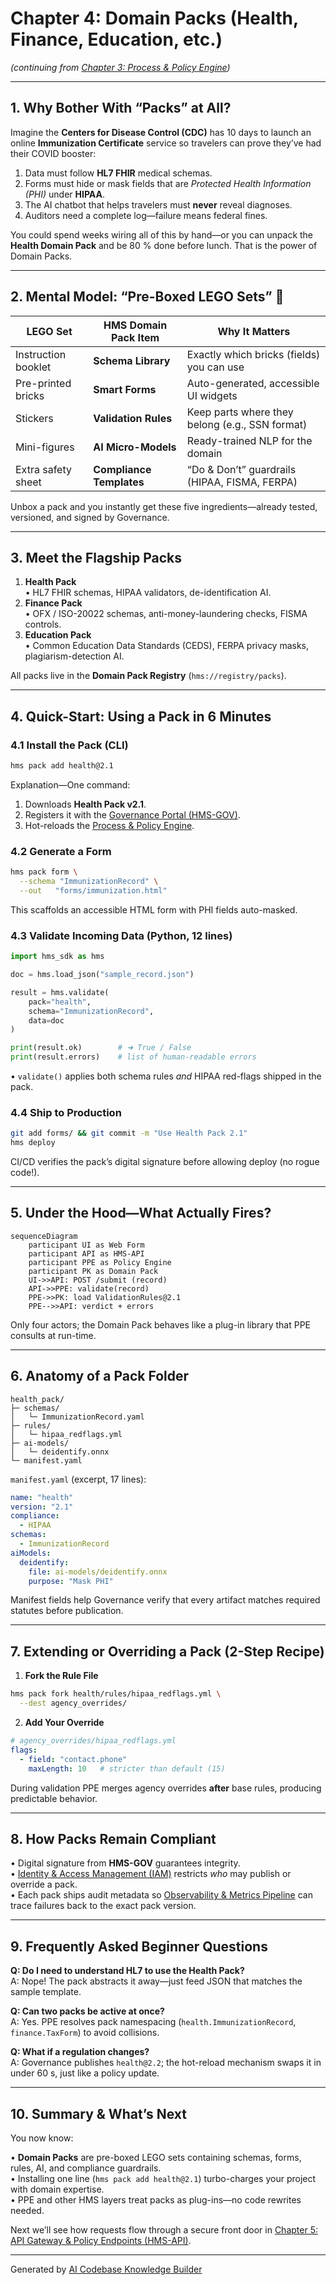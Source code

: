 # Chapter 4: Domain Packs (Health, Finance, Education, etc.)

*(continuing from [Chapter 3: Process & Policy Engine](03_process___policy_engine_.md))*  

---

## 1. Why Bother With “Packs” at All?

Imagine the **Centers for Disease Control (CDC)** has 10 days to launch an online **Immunization Certificate** service so travelers can prove they’ve had their COVID booster:

1. Data must follow **HL7 FHIR** medical schemas.  
2. Forms must hide or mask fields that are *Protected Health Information (PHI)* under **HIPAA**.  
3. The AI chatbot that helps travelers must **never** reveal diagnoses.  
4. Auditors need a complete log—failure means federal fines.

You could spend weeks wiring all of this by hand—or you can unpack the **Health Domain Pack** and be 80 % done before lunch. That is the power of Domain Packs.

---

## 2. Mental Model: “Pre-Boxed LEGO Sets” 🧰

| LEGO Set | HMS Domain Pack Item | Why It Matters |
|----------|---------------------|----------------|
| Instruction booklet | **Schema Library** | Exactly which bricks (fields) you can use |
| Pre-printed bricks | **Smart Forms** | Auto-generated, accessible UI widgets |
| Stickers | **Validation Rules** | Keep parts where they belong (e.g., SSN format) |
| Mini-figures | **AI Micro-Models** | Ready-trained NLP for the domain |
| Extra safety sheet | **Compliance Templates** | “Do & Don’t” guardrails (HIPAA, FISMA, FERPA) |

Unbox a pack and you instantly get these five ingredients—already tested, versioned, and signed by Governance.

---

## 3. Meet the Flagship Packs

1. **Health Pack**  
   • HL7 FHIR schemas, HIPAA validators, de-identification AI.  
2. **Finance Pack**  
   • OFX / ISO-20022 schemas, anti-money-laundering checks, FISMA controls.  
3. **Education Pack**  
   • Common Education Data Standards (CEDS), FERPA privacy masks, plagiarism-detection AI.  

All packs live in the **Domain Pack Registry** (`hms://registry/packs`).

---

## 4. Quick-Start: Using a Pack in 6 Minutes

### 4.1 Install the Pack (CLI)

```bash
hms pack add health@2.1
```

Explanation—One command:  
1. Downloads **Health Pack v2.1**.  
2. Registers it with the [Governance Portal (HMS-GOV)](02_governance_portal__hms_gov__.md).  
3. Hot-reloads the [Process & Policy Engine](03_process___policy_engine_.md).

### 4.2 Generate a Form

```bash
hms pack form \
  --schema "ImmunizationRecord" \
  --out   "forms/immunization.html"
```

This scaffolds an accessible HTML form with PHI fields auto-masked.

### 4.3 Validate Incoming Data (Python, 12 lines)

```python
import hms_sdk as hms

doc = hms.load_json("sample_record.json")

result = hms.validate(
    pack="health",
    schema="ImmunizationRecord",
    data=doc
)

print(result.ok)        # ➜ True / False
print(result.errors)    # list of human-readable errors
```

• `validate()` applies both schema rules *and* HIPAA red-flags shipped in the pack.

### 4.4 Ship to Production

```bash
git add forms/ && git commit -m "Use Health Pack 2.1"
hms deploy
```

CI/CD verifies the pack’s digital signature before allowing deploy (no rogue code!).

---

## 5. Under the Hood—What Actually Fires?

```mermaid
sequenceDiagram
    participant UI as Web Form
    participant API as HMS-API
    participant PPE as Policy Engine
    participant PK as Domain Pack
    UI->>API: POST /submit (record)
    API->>PPE: validate(record)
    PPE->>PK: load ValidationRules@2.1
    PPE-->>API: verdict + errors
```

Only four actors; the Domain Pack behaves like a plug-in library that PPE consults at run-time.

---

## 6. Anatomy of a Pack Folder

```
health_pack/
├─ schemas/
│   └─ ImmunizationRecord.yaml
├─ rules/
│   └─ hipaa_redflags.yml
├─ ai-models/
│   └─ deidentify.onnx
└─ manifest.yaml
```

`manifest.yaml` (excerpt, 17 lines):

```yaml
name: "health"
version: "2.1"
compliance:
  - HIPAA
schemas:
  - ImmunizationRecord
aiModels:
  deidentify:
    file: ai-models/deidentify.onnx
    purpose: "Mask PHI"
```

Manifest fields help Governance verify that every artifact matches required statutes before publication.

---

## 7. Extending or Overriding a Pack (2-Step Recipe)

1. **Fork the Rule File**

```bash
hms pack fork health/rules/hipaa_redflags.yml \
  --dest agency_overrides/
```

2. **Add Your Override**

```yaml
# agency_overrides/hipaa_redflags.yml
flags:
  - field: "contact.phone"
    maxLength: 10   # stricter than default (15)
```

During validation PPE merges agency overrides **after** base rules, producing predictable behavior.

---

## 8. How Packs Remain Compliant

• Digital signature from **HMS-GOV** guarantees integrity.  
• [Identity & Access Management (IAM)](06_identity___access_management__iam__.md) restricts *who* may publish or override a pack.  
• Each pack ships audit metadata so [Observability & Metrics Pipeline](14_observability___metrics_pipeline_.md) can trace failures back to the exact pack version.

---

## 9. Frequently Asked Beginner Questions

**Q: Do I need to understand HL7 to use the Health Pack?**  
A: Nope! The pack abstracts it away—just feed JSON that matches the sample template.

**Q: Can two packs be active at once?**  
A: Yes. PPE resolves pack namespacing (`health.ImmunizationRecord`, `finance.TaxForm`) to avoid collisions.

**Q: What if a regulation changes?**  
A: Governance publishes `health@2.2`; the hot-reload mechanism swaps it in under 60 s, just like a policy update.

---

## 10. Summary & What’s Next

You now know:

• **Domain Packs** are pre-boxed LEGO sets containing schemas, forms, rules, AI, and compliance guardrails.  
• Installing one line (`hms pack add health@2.1`) turbo-charges your project with domain expertise.  
• PPE and other HMS layers treat packs as plug-ins—no code rewrites needed.  

Next we’ll see how requests flow through a secure front door in [Chapter 5: API Gateway & Policy Endpoints (HMS-API)](05_api_gateway___policy_endpoints__hms_api__.md).

---

Generated by [AI Codebase Knowledge Builder](https://github.com/The-Pocket/Tutorial-Codebase-Knowledge)